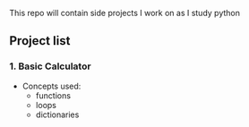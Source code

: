 This repo will contain side projects I work on as I study python

## Project list

### 1. Basic Calculator
- Concepts used:
  - functions
  - loops
  - dictionaries
